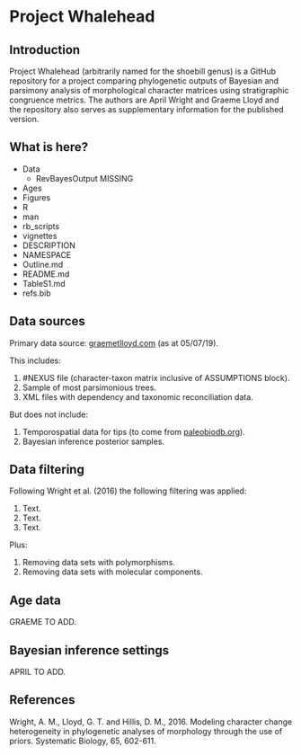 # Project Whalehead

## Introduction

Project Whalehead (arbitrarily named for the shoebill genus) is a GitHub repository for a project comparing phylogenetic outputs of Bayesian and parsimony analysis of morphological character matrices using stratigraphic congruence metrics. The authors are April Wright and Graeme Lloyd and the repository also serves as supplementary information for the published version.

## What is here?


* Data
    - RevBayesOutput MISSING
* Ages
* Figures
* R
* man
* rb_scripts
* vignettes
* DESCRIPTION
* NAMESPACE
* Outline.md
* README.md
* TableS1.md
* refs.bib




## Data sources

Primary data source: [graemetlloyd.com](http://www.graemetlloyd.com/matr.html) (as at 05/07/19).

This includes:

1. #NEXUS file (character-taxon matrix inclusive of ASSUMPTIONS block).
2. Sample of most parsimonious trees.
3. XML files with dependency and taxonomic reconciliation data.

But does not include:

1. Temporospatial data for tips (to come from [paleobiodb.org](https://paleobiodb.org/#/)).
2. Bayesian inference posterior samples.

## Data filtering

Following Wright et al. (2016) the following filtering was applied:

1. Text.
2. Text.
3. Text.

Plus:

1. Removing data sets with polymorphisms.
2. Removing data sets with molecular components.

## Age data

GRAEME TO ADD.

## Bayesian inference settings

APRIL TO ADD.

## References

Wright, A. M., Lloyd, G. T. and Hillis, D. M., 2016. Modeling character change heterogeneity in phylogenetic analyses of morphology through the use of priors. Systematic Biology, 65, 602-611.
